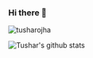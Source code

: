 ### Hi there 👋

<img src="https://komarev.com/ghpvc/?username=tusharojha" alt="tusharojha" />

<!--
**tusharojha/tusharojha** is a ✨ _special_ ✨ repository because its `README.md` (this file) appears on your GitHub profile.

Here are some ideas to get you started:

- 🔭 I’m currently working on ...
- 🌱 I’m currently learning ...
- 👯 I’m looking to collaborate on ...
- 🤔 I’m looking for help with ...
- 💬 Ask me about ...
- 📫 How to reach me: ...
- 😄 Pronouns: ...
- ⚡ Fun fact: ...
-->


![Tushar's github stats](https://github-readme-stats.vercel.app/api?username=tusharojha&hide=["issues"]&show_icons=true)
